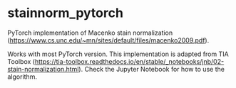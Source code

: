 # stainnorm_pytorch
PyTorch implementation of Macenko stain normalization (https://www.cs.unc.edu/~mn/sites/default/files/macenko2009.pdf).

Works with most PyTorch version. This implementation is adapted from TIA Toolbox (https://tia-toolbox.readthedocs.io/en/stable/_notebooks/jnb/02-stain-normalization.html). Check the Jupyter Notebook for how to use the algorithm.
